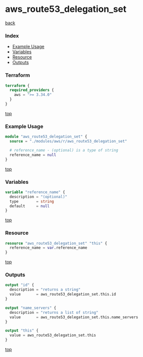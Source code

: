 # aws_route53_delegation_set

[back](../aws.md)

### Index

- [Example Usage](#example-usage)
- [Variables](#variables)
- [Resource](#resource)
- [Outputs](#outputs)

### Terraform

```terraform
terraform {
  required_providers {
    aws = ">= 3.34.0"
  }
}
```

[top](#index)

### Example Usage

```terraform
module "aws_route53_delegation_set" {
  source = "./modules/aws/r/aws_route53_delegation_set"

  # reference_name - (optional) is a type of string
  reference_name = null
}
```

[top](#index)

### Variables

```terraform
variable "reference_name" {
  description = "(optional)"
  type        = string
  default     = null
}
```

[top](#index)

### Resource

```terraform
resource "aws_route53_delegation_set" "this" {
  reference_name = var.reference_name
}
```

[top](#index)

### Outputs

```terraform
output "id" {
  description = "returns a string"
  value       = aws_route53_delegation_set.this.id
}

output "name_servers" {
  description = "returns a list of string"
  value       = aws_route53_delegation_set.this.name_servers
}

output "this" {
  value = aws_route53_delegation_set.this
}
```

[top](#index)